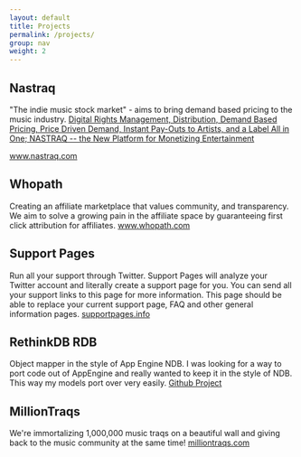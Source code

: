 ```yaml
---
layout: default
title: Projects
permalink: /projects/
group: nav
weight: 2
---
```


## Nastraq
"The indie music stock market" - aims to bring demand based pricing to the music industry.
<a href="http://www.cnbc.com/id/101847559">Digital Rights Management, Distribution, Demand Based Pricing, Price Driven Demand, Instant Pay-Outs to Artists, and a Label All in One; NASTRAQ -- the New Platform for Monetizing Entertainment</a>

<a href="http://www.nastraq.com">www.nastraq.com</a>

## Whopath
Creating an affiliate marketplace that values community, and transparency. We aim to solve a growing pain in the affiliate
space by guaranteeing first click attribution for affiliates. <a href="https://www.whopath.com">www.whopath.com</a>

## Support Pages
Run all your support through Twitter. Support Pages will analyze your Twitter account and literally create a support
page for you. You can send all your support links to this page for more information. This page should be able to replace
your current support page, FAQ and other general information pages. <a href="http://supportpages.info">supportpages.info</a>

## RethinkDB RDB
Object mapper in the style of App Engine NDB. I was looking for a way to port code out of AppEngine and really wanted to keep
it in the style of NDB. This way my models port over very easily. <a href="https://www.github.com/caoimhghin/rethink">Github Project</a>

## MillionTraqs
We're immortalizing 1,000,000 music traqs on a beautiful wall and giving back to the music community at the same time!
<a href="http://milliontraqs.com">milliontraqs.com</a>
